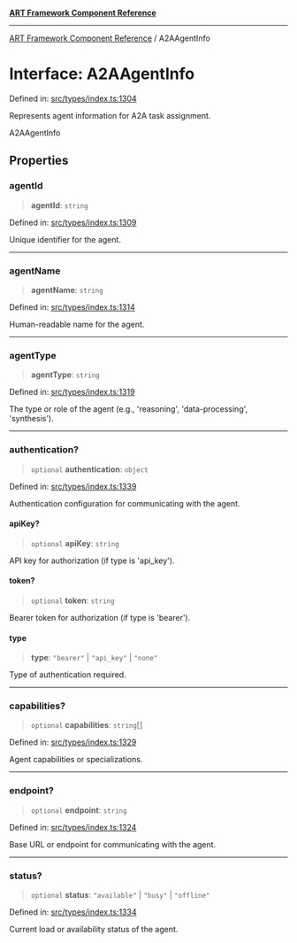 [**ART Framework Component Reference**](../README.md)

***

[ART Framework Component Reference](../README.md) / A2AAgentInfo

# Interface: A2AAgentInfo

Defined in: [src/types/index.ts:1304](https://github.com/hashangit/ART/blob/389c66e54bc50d9dde33052d28a5a19571a13dbf/src/types/index.ts#L1304)

Represents agent information for A2A task assignment.

 A2AAgentInfo

## Properties

### agentId

> **agentId**: `string`

Defined in: [src/types/index.ts:1309](https://github.com/hashangit/ART/blob/389c66e54bc50d9dde33052d28a5a19571a13dbf/src/types/index.ts#L1309)

Unique identifier for the agent.

***

### agentName

> **agentName**: `string`

Defined in: [src/types/index.ts:1314](https://github.com/hashangit/ART/blob/389c66e54bc50d9dde33052d28a5a19571a13dbf/src/types/index.ts#L1314)

Human-readable name for the agent.

***

### agentType

> **agentType**: `string`

Defined in: [src/types/index.ts:1319](https://github.com/hashangit/ART/blob/389c66e54bc50d9dde33052d28a5a19571a13dbf/src/types/index.ts#L1319)

The type or role of the agent (e.g., 'reasoning', 'data-processing', 'synthesis').

***

### authentication?

> `optional` **authentication**: `object`

Defined in: [src/types/index.ts:1339](https://github.com/hashangit/ART/blob/389c66e54bc50d9dde33052d28a5a19571a13dbf/src/types/index.ts#L1339)

Authentication configuration for communicating with the agent.

#### apiKey?

> `optional` **apiKey**: `string`

API key for authorization (if type is 'api_key').

#### token?

> `optional` **token**: `string`

Bearer token for authorization (if type is 'bearer').

#### type

> **type**: `"bearer"` \| `"api_key"` \| `"none"`

Type of authentication required.

***

### capabilities?

> `optional` **capabilities**: `string`[]

Defined in: [src/types/index.ts:1329](https://github.com/hashangit/ART/blob/389c66e54bc50d9dde33052d28a5a19571a13dbf/src/types/index.ts#L1329)

Agent capabilities or specializations.

***

### endpoint?

> `optional` **endpoint**: `string`

Defined in: [src/types/index.ts:1324](https://github.com/hashangit/ART/blob/389c66e54bc50d9dde33052d28a5a19571a13dbf/src/types/index.ts#L1324)

Base URL or endpoint for communicating with the agent.

***

### status?

> `optional` **status**: `"available"` \| `"busy"` \| `"offline"`

Defined in: [src/types/index.ts:1334](https://github.com/hashangit/ART/blob/389c66e54bc50d9dde33052d28a5a19571a13dbf/src/types/index.ts#L1334)

Current load or availability status of the agent.
